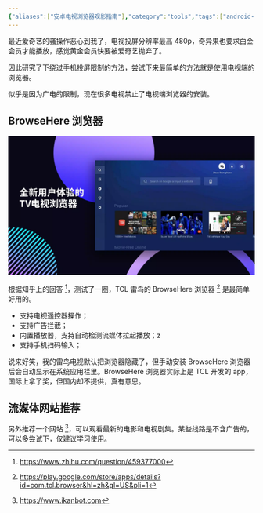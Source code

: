 ```yaml
---
{"aliases":["安卓电视浏览器观影指南"],"category":"tools","tags":["android-tv"],"status":"published","link":"NA","date created":"2023-01-28 Sat 21:35:16","date modified":"2024-02-21 Wed 18:49:01","dg-publish":true,"permalink":"/Blog/Share/安卓电视浏览器观影指南/","dgPassFrontmatter":true,"created":"2023-01-28 Sat 21:35:16","updated":"2024-02-21 Wed 18:49:01"}
---
```



最近爱奇艺的骚操作恶心到我了，电视投屏分辨率最高 480p，奇异果也要求白金会员才能播放，感觉黄金会员快要被爱奇艺抛弃了。

因此研究了下绕过手机投屏限制的方法，尝试下来最简单的方法就是使用电视端的浏览器。

似乎是因为广电的限制，现在很多电视禁止了电视端浏览器的安装。

## BrowseHere 浏览器

![Pasted image 20230128220355](https://github.com/Yunz93/PicRepo/blob/main/image/Pasted%20image%2020230128220355.png?raw=true)

根据知乎上的回答 [^1]，测试了一圈，TCL 雷鸟的 BrowseHere 浏览器 [^2] 是最简单好用的。
- 支持电视遥控器操作；
- 支持广告拦截；
- 内置播放器，支持自动检测流媒体拉起播放；z
- 支持手机扫码输入；

说来好笑，我的雷鸟电视默认把浏览器隐藏了，但手动安装 BrowseHere 浏览器后会自动显示在系统应用栏里。BrowseHere 浏览器实际上是 TCL 开发的 app，国际上拿了奖，但国内却不提供，真有意思。

## 流媒体网站推荐

另外推荐一个网站 [^3]，可以观看最新的电影和电视剧集。某些线路是不含广告的，可以多尝试下，仅建议学习使用。

[^1]: https://www.zhihu.com/question/459377000
[^2]: https://play.google.com/store/apps/details?id=com.tcl.browser&hl=zh&gl=US&pli=1
[^3]: https://www.ikanbot.com
